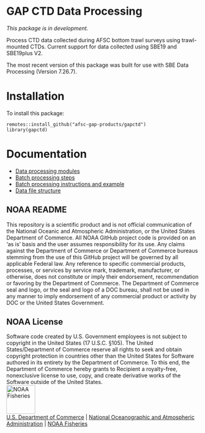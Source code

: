 # GAP CTD Data Processing

*This package is in development.*

Process CTD data collected during AFSC bottom trawl surveys using trawl-mounted CTDs. Current support for data collected using SBE19 and SBE19plus V2.

The most recent version of this package was built for use with SBE Data Processing (Version 7.26.7).


# Installation 

To install this package:

```
remotes::install_github("afsc-gap-products/gapctd")
library(gapctd)
```

# Documentation

- [Data processing modules](./doc/data_processing_modules.md)
- [Batch processing steps](./doc/batch_processing_steps.md)
- [Batch processing instructions and example](./doc/0_batch_processing.md)
- [Data file structure](./doc/ctd_data_files.md)

## NOAA README
This repository is a scientific product and is not official communication of the National Oceanic and Atmospheric Administration, or the United States Department of Commerce. All NOAA GitHub project code is provided on an ‘as is’ basis and the user assumes responsibility for its use. Any claims against the Department of Commerce or Department of Commerce bureaus stemming from the use of this GitHub project will be governed by all applicable Federal law. Any reference to specific commercial products, processes, or services by service mark, trademark, manufacturer, or otherwise, does not constitute or imply their endorsement, recommendation or favoring by the Department of Commerce. The Department of Commerce seal and logo, or the seal and logo of a DOC bureau, shall not be used in any manner to imply endorsement of any commercial product or activity by DOC or the United States Government.

## NOAA License
Software code created by U.S. Government employees is not subject to copyright in the United States (17 U.S.C. §105). The United States/Department of Commerce reserve all rights to seek and obtain copyright protection in countries other than the United States for Software authored in its entirety by the Department of Commerce. To this end, the Department of Commerce hereby grants to Recipient a royalty-free, nonexclusive license to use, copy, and create derivative works of the Software outside of the United States.
<br>
<img src="https://raw.githubusercontent.com/nmfs-general-modeling-tools/nmfspalette/main/man/figures/noaa-fisheries-rgb-2line-horizontal-small.png" alt="NOAA Fisheries" height="75"/>
<br>
[U.S. Department of Commerce](https://www.commerce.gov/) \| [National Oceanographic and Atmospheric Administration](https://www.noaa.gov) \| [NOAA Fisheries](https://www.fisheries.noaa.gov/)
